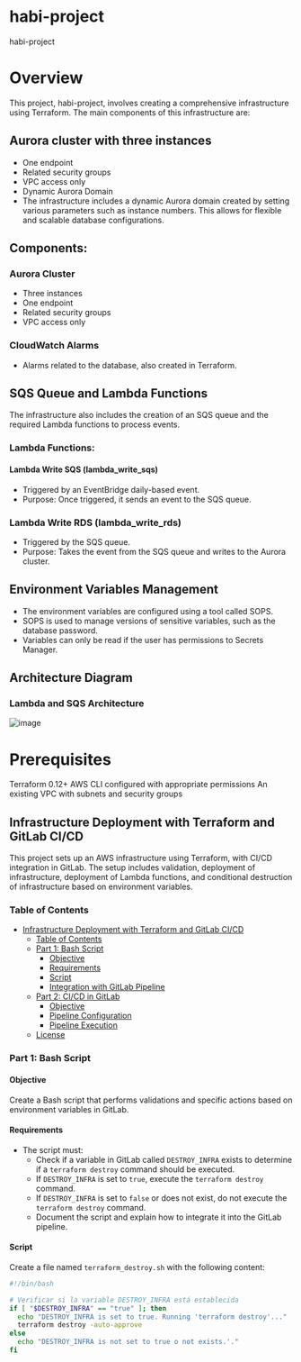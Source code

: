 # habi-project
habi-project
# Overview
This project, habi-project, involves creating a comprehensive infrastructure using Terraform. The main components of this infrastructure are:

## Aurora cluster with three instances
   * One endpoint
   * Related security groups
   * VPC access only
   * Dynamic Aurora Domain
   * The infrastructure includes a dynamic Aurora domain created by setting various parameters such as instance numbers. This allows for flexible and scalable database configurations.

## Components:
### Aurora Cluster

 * Three instances
 * One endpoint
 * Related security groups
 * VPC access only
 
### CloudWatch Alarms

  * Alarms related to the database, also created in Terraform.
  
## SQS Queue and Lambda Functions
   The infrastructure also includes the creation of an SQS queue and the required Lambda functions to process events.

### Lambda Functions:
   #### Lambda Write SQS (lambda_write_sqs)
   * Triggered by an EventBridge daily-based event.
   * Purpose: Once triggered, it sends an event to the SQS queue.
     
### Lambda Write RDS (lambda_write_rds)

* Triggered by the SQS queue.
* Purpose: Takes the event from the SQS queue and writes to the Aurora cluster.

## Environment Variables Management
* The environment variables are configured using a tool called SOPS.
* SOPS is used to manage versions of sensitive variables, such as the database password.
* Variables can only be read if the user has permissions to Secrets Manager.


## Architecture Diagram

### Lambda and SQS Architecture

![image](https://github.com/user-attachments/assets/fc63bdab-c8f0-49c6-9cfe-17ef5a2ca83d)

# Prerequisites
Terraform 0.12+
AWS CLI configured with appropriate permissions
An existing VPC with subnets and security groups

## Infrastructure Deployment with Terraform and GitLab CI/CD

This project sets up an AWS infrastructure using Terraform, with CI/CD integration in GitLab. The setup includes validation, deployment of infrastructure, deployment of Lambda functions, and conditional destruction of infrastructure based on environment variables.

### Table of Contents

- [Infrastructure Deployment with Terraform and GitLab CI/CD](#infrastructure-deployment-with-terraform-and-gitlab-cicd)
  - [Table of Contents](#table-of-contents)
  - [Part 1: Bash Script](#part-1-bash-script)
    - [Objective](#objective)
    - [Requirements](#requirements)
    - [Script](#script)
    - [Integration with GitLab Pipeline](#integration-with-gitlab-pipeline)
  - [Part 2: CI/CD in GitLab](#part-2-cicd-in-gitlab)
    - [Objective](#objective-1)
    - [Pipeline Configuration](#pipeline-configuration)
    - [Pipeline Execution](#pipeline-execution)
  - [License](#license)

### Part 1: Bash Script

#### Objective

Create a Bash script that performs validations and specific actions based on environment variables in GitLab.

#### Requirements

- The script must:
  - Check if a variable in GitLab called `DESTROY_INFRA` exists to determine if a `terraform destroy` command should be executed.
  - If `DESTROY_INFRA` is set to `true`, execute the `terraform destroy` command.
  - If `DESTROY_INFRA` is set to `false` or does not exist, do not execute the `terraform destroy` command.
  - Document the script and explain how to integrate it into the GitLab pipeline.

#### Script

Create a file named `terraform_destroy.sh` with the following content:

```bash
#!/bin/bash

# Verificar si la variable DESTROY_INFRA está establecida
if [ "$DESTROY_INFRA" == "true" ]; then
  echo "DESTROY_INFRA is set to true. Running 'terraform destroy'..."
  terraform destroy -auto-approve
else
  echo "DESTROY_INFRA is not set to true o not exists.'."
fi

